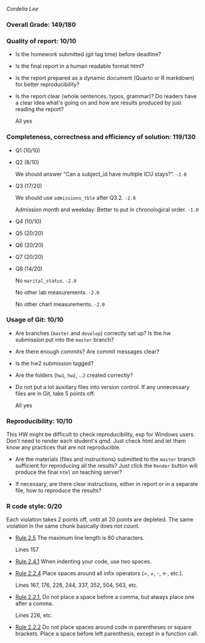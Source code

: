 *Cordelia Lee*

### Overall Grade: 149/180

### Quality of report: 10/10

- Is the homework submitted (git tag time) before deadline? 

- Is the final report in a human readable format html? 

- Is the report prepared as a dynamic document (Quarto or R markdown) for better reproducibility?

- Is the report clear (whole sentences, typos, grammar)? Do readers have a clear idea what's going on and how are results produced by just reading the report? 

    All yes

### Completeness, correctness and efficiency of solution: 119/130

- Q1 (10/10)

- Q2 (8/10)

    We should answer “Can a subject_id have multiple ICU stays?”. `-2.0`

- Q3 (17/20)

    We should use `admissions_tble` after Q3.2. `-2.0`
    
    Admission month and weekday: Better to put in chronological order. `-1.0`

- Q4 (10/10)

- Q5 (20/20)

- Q6 (20/20)

- Q7 (20/20)

- Q8 (14/20)

    No `marital_status`. `-2.0`
    
    No other lab measurements. `-2.0`
    
    No other chart measurements. `-2.0`

	    
### Usage of Git: 10/10

- Are branches (`master` and `develop`) correctly set up? Is the hw submission put into the `master` branch?

- Are there enough commits? Are commit messages clear? 
          
- Is the hw2 submission tagged? 

- Are the folders (`hw1`, `hw2`, ...) created correctly? 
  
- Do not put a lot auxiliary files into version control. If any unnecessary files are in Git, take 5 points off.

    All yes

### Reproducibility: 10/10

This HW might be difficult to check reproducibility, esp for Windows users. Don't need to render each student's qmd. Just check html and let them know any practices that are not reproducible. 

- Are the materials (files and instructions) submitted to the `master` branch sufficient for reproducing all the results? Just click the `Render` button will produce the final `html` on teaching server?


- If necessary, are there clear instructions, either in report or in a separate file, how to reproduce the results?

### R code style: 0/20

Each violation takes 2 points off, until all 20 points are depleted. The same violation in the same chunk basically does not count.

- [Rule 2.5](https://style.tidyverse.org/syntax.html#long-lines) The maximum line length is 80 characters.

    Lines 157

- [Rule 2.4.1](https://style.tidyverse.org/syntax.html#indenting) When indenting your code, use two spaces.  

- [Rule 2.2.4](https://style.tidyverse.org/syntax.html#infix-operators) Place spaces around all infix operators (=, +, -, &lt;-, etc.).  

    Lines 167, 176, 228, 244, 337, 352, 504, 563,  etc.

- [Rule 2.2.1.](https://style.tidyverse.org/syntax.html#commas) Do not place a space before a comma, but always place one after a comma.  

    Lines 226, etc.

- [Rule 2.2.2](https://style.tidyverse.org/syntax.html#parentheses) Do not place spaces around code in parentheses or square brackets. Place a space before left parenthesis, except in a function call.

